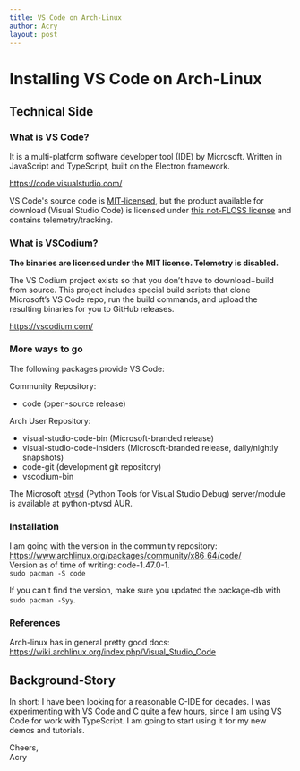```yaml
---
title: VS Code on Arch-Linux
author: Acry
layout: post
---
```


# Installing VS Code on Arch-Linux

## Technical Side

### What is VS Code?

It is a multi-platform software developer tool (IDE) by Microsoft. Written in JavaScript and TypeScript, built on the Electron framework.

<https://code.visualstudio.com/>

VS Code's source code is [MIT-licensed](https://choosealicense.com/licenses/mit/), but the product available for download (Visual Studio Code) is licensed under [this not-FLOSS license](https://code.visualstudio.com/license) and contains telemetry/tracking.

### What is VSCodium?

**The binaries are licensed under the MIT license. Telemetry is disabled.**

The VS Codium project exists so that you don’t have to download+build from source. This project includes special build scripts that clone Microsoft’s VS Code repo, run the build commands, and upload the resulting binaries for you to GitHub releases.

<https://vscodium.com/>

### More ways to go

The following packages provide VS Code:

Community Repository:

- code (open-source release)

Arch User Repository:

- visual-studio-code-bin (Microsoft-branded release)
- visual-studio-code-insiders (Microsoft-branded release, daily/nightly snapshots)
- code-git (development git repository)
- vscodium-bin

The Microsoft [ptvsd](https://github.com/microsoft/ptvsd) (Python Tools for Visual Studio Debug) server/module is available at python-ptvsd AUR.

### Installation

I am going with the version in the community repository:<br>
<https://www.archlinux.org/packages/community/x86_64/code/><br>
Version as of time of writing: code-1.47.0-1.<br>
`sudo pacman -S code`<br>

If you can't find the version, make sure you updated the package-db with `sudo pacman -Syy`.

### References

Arch-linux has in general pretty good docs:<br>
<https://wiki.archlinux.org/index.php/Visual_Studio_Code>

## Background-Story

In short: I have been looking for a reasonable C-IDE for decades. I was experimenting with VS Code and C quite a few hours, since I am using VS Code for work with TypeScript. I am going to start using it for my new demos and tutorials.

Cheers,<br>
Acry
